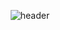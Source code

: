 <div align="center">
  
  ![header](https://capsule-render.vercel.app/api?type=Cylinder&text=YoonJongGithub&fontColor=ffffff&fontSize=70&animation=fadeIn&fontAlignY=5)
</div>
